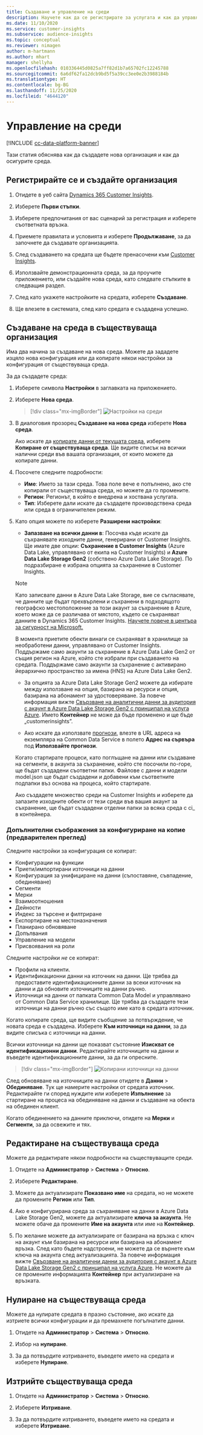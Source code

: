 ```yaml
---
title: Създаване и управление на среди
description: Научете как да се регистрирате за услугата и как да управлявате среди.
ms.date: 11/10/2020
ms.service: customer-insights
ms.subservice: audience-insights
ms.topic: conceptual
ms.reviewer: nimagen
author: m-hartmann
ms.author: mhart
manager: shellyha
ms.openlocfilehash: 010336445d0825a7ff82d1b7a65702fc12245788
ms.sourcegitcommit: 6a6df62fa12dcb9bd5f5a39cc3ee0e2b3988184b
ms.translationtype: HT
ms.contentlocale: bg-BG
ms.lasthandoff: 11/25/2020
ms.locfileid: "4644120"
---
```

# <a name="manage-environments"></a>Управление на среди

[!INCLUDE [cc-data-platform-banner](../includes/cc-data-platform-banner.md)]

Тази статия обяснява как да създадете нова организация и как да осигурите среда.

## <a name="sign-up-and-create-an-organization"></a>Регистрирайте се и създайте организация

1. Отидете в уеб сайта [Dynamics 365 Customer Insights](https://dynamics.microsoft.com/ai/customer-insights/).

2. Изберете **Първи стъпки**.

3. Изберете предпочитания от вас сценарий за регистрация и изберете съответната връзка.

4. Приемете правилата и условията и изберете **Продължаване**, за да започнете да създавате организацията.

5. След създаването на средата ще бъдете пренасочени към [Customer Insights](https://home.ci.ai.dynamics.com).

6. Използвайте демонстрационната среда, за да проучите приложението, или създайте нова среда, като следвате стъпките в следващия раздел.

7. След като укажете настройките на средата, изберете **Създаване**.

8. Ще влезете в системата, след като средата е създадена успешно.

## <a name="create-an-environment-in-an-existing-organization"></a>Създаване на среда в съществуваща организация

Има два начина за създаване на нова среда. Можете да зададете изцяло нова конфигурация или да копирате някои настройки за конфигурация от съществуваща среда.

За да създадете среда:

1. Изберете символа **Настройки** в заглавката на приложението.

1. Изберете **Нова среда**.

   > [!div class="mx-imgBorder"]
   > ![Настройки на среди](media/environment-settings-dialog.png)

1. В диалоговия прозорец **Създаване на нова среда** изберете **Нова среда**.

   Ако искате да [копирате данни от текущата среда](#additional-considerations-for-copy-configuration-preview), изберете **Копиране от съществуваща среда**. Ще видите списък на всички налични среди във вашата организация, от които можете да копирате данни.

1. Посочете следните подробности:
   - **Име**: Името за тази среда. Това поле вече е попълнено, ако сте копирали от съществуваща среда, но можете да го промените.
   - **Регион**: Регионът, в който е внедрена и хоствана услугата.
   - **Тип**: Изберете дали искате да създадете производствена среда или среда в ограничителен режим.

2. Като опция можете по изберете **Разширени настройки**:

   - **Запазване на всички данни в**: Посочва къде искате да съхранявате изходните данни, генерирани от Customer Insights. Ще имате две опции: **Съхранение в Customer Insights** (Azure Data Lake, управлявано от екипа на Customer Insights) и **Azure Data Lake Storage Gen2** (собствено Azure Data Lake Storage). По подразбиране е избрана опцията за съхранение в Customer Insights.

   > [!NOTE]
   > Като записвате данни в Azure Data Lake Storage, вие се съгласявате, че данните ще бъдат прехвърлени и съхранени в подходящото географско местоположение за този акаунт за съхранение в Azure, което може да се различава от мястото, където се съхраняват данните в Dynamics 365 Customer Insights. [Научете повече в центъра за сигурност на Microsoft.](https://www.microsoft.com/trust-center)
   >
   > В момента приетите обекти винаги се съхраняват в хранилище за необработени данни, управлявано от Customer Insights.
   > Поддържаме само акаунти за съхранение в Azure Data Lake Gen2 от същия регион на Azure, който сте избрали при създаването на средата.
   > Поддържаме само акаунти за съхранение с активирано йерархично пространство за имена (HNS) на Azure Data Lake Gen2.

   - За опцията за Azure Data Lake Storage Gen2 можете да избирате между използване на опция, базирана на ресурси и опция, базирана на абонамент за удостоверяване. За повече информация вижте [Свързване на аналитични данни за аудитория с акаунт в Azure Data Lake Storage Gen2 с принципал на услуга Azure](connect-service-principal.md). Името **Контейнер** не може да бъде променено и ще бъде „customerinsights”.
   
   - Ако искате да използвате [прогнози](predictions.md), влезте в URL адреса на екземпляра на Common Data Service в полето **Адрес на сървъра** под **Използвайте прогнози**.

   Когато стартирате процеси, като поглъщане на данни или създаване на сегменти, в акаунта за съхранение, който сте посочили по-горе, ще бъдат създадени съответни папки. Файлове с данни и модели model.json ще бъдат създадени и добавени към съответните подпапки въз основа на процеса, който стартирате.

   Ако създадете множество среди на Customer Insights и изберете да запазите изходните обекти от тези среди във вашия акаунт за съхранение, ще бъдат създадени отделни папки за всяка среда с ci_<environmentid> в контейнера.

### <a name="additional-considerations-for-copy-configuration-preview"></a>Допълнителни съображения за конфигуриране на копие (предварителен преглед)

Следните настройки за конфигурация се копират:

- Конфигурации на функции
- Приети/импортирани източници на данни
- Конфигурация за унифициране на данни (съпоставяне, съвпадение, обединяване)
- Сегменти
- Мерки
- Взаимоотношения
- Дейности
- Индекс за търсене и филтриране
- Експортиране на местоназначения
- Планирано обновяване
- Допълвания
- Управление на модели
- Присвоявания на роли

Следните настройки *не* се копират:

- Профили на клиенти.
- Идентификационни данни на източник на данни. Ще трябва да предоставите идентификационните данни за всеки източник на данни и да обновите източниците на данни ръчно.
- Източници на данни от папката Common Data Model и управлявано от Common Data Service хранилище. Ще трябва да създадете тези източници на данни ръчно със същото име като в средата източник.

Когато копирате среда, ще видите съобщение за потвърждение, че новата среда е създадена. Изберете **Към източници на данни**, за да видите списъка с източници на данни.

Всички източници на данни ще показват състояние **Изискват се идентификационни данни**. Редактирайте източниците на данни и въведете идентификационните данни, за да ги опресните.

> [!div class="mx-imgBorder"]
> ![Копирани източници на данни](media/data-sources-copied.png)

След обновяване на източниците на данни отидете в **Данни** > **Обединяване**. Тук ще намерите настройки от средата източник. Редактирайте ги според нуждите или изберете **Изпълнение** за стартиране на процеса на обединяване на данни и създаване на обекта на обединен клиент.

Когато обединението на данните приключи, отидете на **Мерки** и **Сегменти**, за да освежите и тях.

## <a name="edit-an-existing-environment"></a>Редактиране на съществуваща среда

Можете да редактирате някои подробности на съществуващите среди.

1. Отидете на **Администратор** > **Система** > **Относно**.

2. Изберете **Редактиране**.

3. Можете да актуализирате **Показвано име** на средата, но не можете да промените **Регион** или **Тип**.

4. Ако е конфигурирана среда за съхраняване на данни в Azure Data Lake Storage Gen2, можете да актуализирате **ключа за акаунта**. Не можете обаче да промените **Име на акаунта** или име на **Контейнер**.

5. По желание можете да актуализирате от базирана на връзка с ключ на акаунт към базирана на ресурси или базирана на абонамент връзка. След като бъдете надстроени, не можете да се върнете към ключа на акаунта след актуализацията. За повече информация вижте [Свързване на аналитични данни за аудитория с акаунт в Azure Data Lake Storage Gen2 с принципал на услуга Azure](connect-service-principal.md). Не можете да се промените информацията **Контейнер** при актуализиране на връзката.

## <a name="reset-an-existing-environment"></a>Нулиране на съществуваща среда

Можете да нулирате средата в празно състояние, ако искате да изтриете всички конфигурации и да премахнете погълнатите данни.

1.  Отидете на **Администратор** > **Система** > **Относно**.

2.  Избор на **нулиране**. 

3.  За да потвърдите изтриването, въведете името на средата и изберете **Нулиране**.


## <a name="delete-an-existing-environment"></a>Изтрийте съществуваща среда

1. Отидете на **Администратор** > **Система** > **Относно**.

1. Изберете **Изтриване**.

1. За да потвърдите изтриването, въведете името на средата и изберете **Изтриване**.
